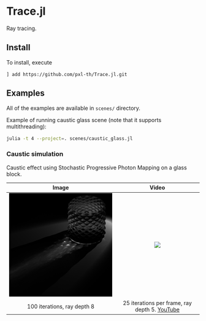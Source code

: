 # Trace.jl

Ray tracing.

## Install

To install, execute

```
] add https://github.com/pxl-th/Trace.jl.git
```

## Examples

All of the examples are available in `scenes/` directory.

Example of running caustic glass scene (note that it supports multithreading):

```bash
julia -t 4 --project=. scenes/caustic_glass.jl
```

### Caustic simulation

Caustic effect using Stochastic Progressive Photon Mapping on a glass block.

|Image|Video|
|:-:|:-:|
|<img src="scenes/caustic-glass-sppm-100-iterations.png" width="400">|<img src="https://i.ytimg.com/vi_webp/87NlMA3Vwvs/maxresdefault.webp" width="720">|
|100 iterations, ray depth 8|25 iterations per frame, ray depth 5. [YouTube](https://www.youtube.com/watch?v=87NlMA3Vwvs)|
